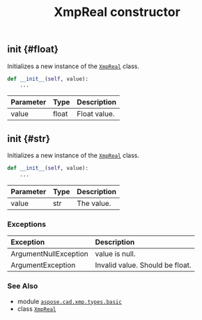 ﻿---
title: XmpReal constructor
second_title: Aspose.CAD for Python via .NET API References
description: 
type: docs
weight: 10
url: /aspose.cad.xmp.types.basic/xmpreal/__init__/
is_root: false
---

## __init__ {#float}

Initializes a new instance of the [`XmpReal`](/cad/python-net/aspose.cad.xmp.types.basic/xmpreal) class.



```python
def __init__(self, value):
    ...
```


| Parameter | Type | Description |
| :- | :- | :- |
| value | float | Float value. |


## __init__ {#str}

Initializes a new instance of the [`XmpReal`](/cad/python-net/aspose.cad.xmp.types.basic/xmpreal) class.



```python
def __init__(self, value):
    ...
```


| Parameter | Type | Description |
| :- | :- | :- |
| value | str | The value. |
### Exceptions
| Exception | Description |
| :- | :- |
| ArgumentNullException | value is null. |
| ArgumentException | Invalid value. Should be float. |





### See Also
* module [`aspose.cad.xmp.types.basic`](../../)
* class [`XmpReal`](/cad/python-net/aspose.cad.xmp.types.basic/xmpreal)
